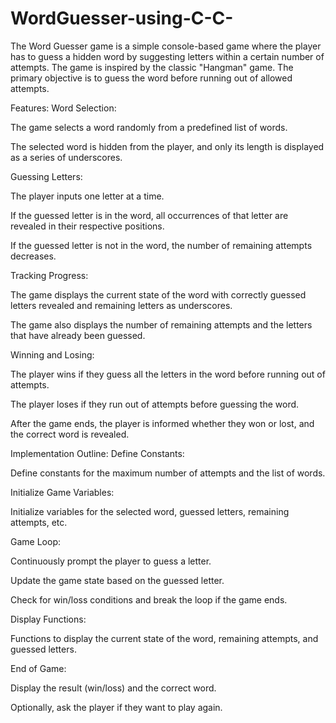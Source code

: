 # WordGuesser-using-C-C-
The Word Guesser game is a simple console-based game where the player has to guess a hidden word by suggesting letters within a certain number of attempts. The game is inspired by the classic "Hangman" game. The primary objective is to guess the word before running out of allowed attempts.

Features:
Word Selection:

The game selects a word randomly from a predefined list of words.

The selected word is hidden from the player, and only its length is displayed as a series of underscores.

Guessing Letters:

The player inputs one letter at a time.

If the guessed letter is in the word, all occurrences of that letter are revealed in their respective positions.

If the guessed letter is not in the word, the number of remaining attempts decreases.

Tracking Progress:

The game displays the current state of the word with correctly guessed letters revealed and remaining letters as underscores.

The game also displays the number of remaining attempts and the letters that have already been guessed.

Winning and Losing:

The player wins if they guess all the letters in the word before running out of attempts.

The player loses if they run out of attempts before guessing the word.

After the game ends, the player is informed whether they won or lost, and the correct word is revealed.

Implementation Outline:
Define Constants:

Define constants for the maximum number of attempts and the list of words.

Initialize Game Variables:

Initialize variables for the selected word, guessed letters, remaining attempts, etc.

Game Loop:

Continuously prompt the player to guess a letter.

Update the game state based on the guessed letter.

Check for win/loss conditions and break the loop if the game ends.

Display Functions:

Functions to display the current state of the word, remaining attempts, and guessed letters.

End of Game:

Display the result (win/loss) and the correct word.

Optionally, ask the player if they want to play again.
